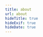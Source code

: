 ```yaml
---
title: about
url: about
hideTitle: true
hideExif: true
hideDate: true
---
```


<div align="center">
	<p>
	</p>
</div>
